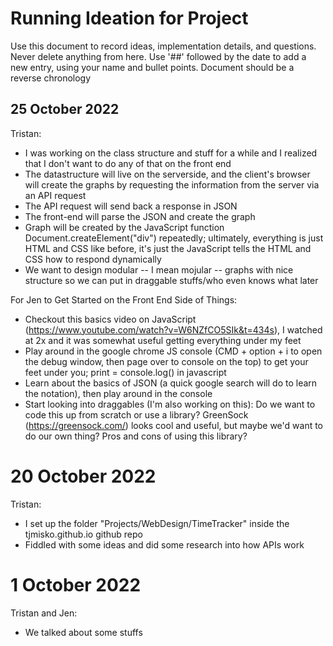 # Running Ideation for Project

Use this document to record ideas, implementation details, and questions.  Never delete anything from here.  Use '##' followed by the date to add a new entry, using your name and bullet points. Document should be a reverse chronology

## 25 October 2022
Tristan:
* I was working on the class structure and stuff for a while and I realized that I don't want to do any of that on the front end
* The datastructure will live on the serverside, and the client's browser will create the graphs by requesting the information from the server via an API request
* The API request will send back a response in JSON
* The front-end will parse the JSON and create the graph
* Graph will be created by the JavaScript function Document.createElement("div") repeatedly; ultimately, everything is just HTML and CSS like before, it's just the JavaScript tells the HTML and CSS how to respond dynamically
* We want to design modular -- I mean mojular -- graphs with nice structure so we can put in draggable stuffs/who even knows what later

For Jen to Get Started on the Front End Side of Things:
* Checkout this basics video on JavaScript (https://www.youtube.com/watch?v=W6NZfCO5SIk&t=434s), I watched at 2x and it was somewhat useful getting everything under my feet
* Play around in the google chrome JS console (CMD + option + i to open the debug window, then page over to console on the top) to get your feet under you; print = console.log() in javascript
* Learn about the basics of JSON (a quick google search will do to learn the notation), then play around in the console
* Start looking into draggables (I'm also working on this): Do we want to code this up from scratch or use a library? GreenSock (https://greensock.com/) looks cool and useful, but maybe we'd want to do our own thing? Pros and cons of using this library?


# 20 October 2022
Tristan:
* I set up the folder "Projects/WebDesign/TimeTracker" inside the tjmisko.github.io github repo
* Fiddled with some ideas and did some research into how APIs work

# 1 October 2022
Tristan and Jen:
* We talked about some stuffs
